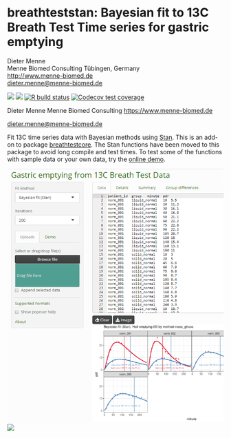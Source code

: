 # breathteststan: Bayesian fit to 13C Breath Test Time series for gastric emptying

Dieter Menne  
Menne Biomed Consulting Tübingen, Germany  
<http://www.menne-biomed.de>  
[dieter.menne\@menne-biomed.de](mailto:dieter.menne@menne-biomed.de)

<!-- badges: start -->

[![](https://cranlogs.r-pkg.org/badges/grand-total/breathteststan)](https://CRAN.R-project.org/package=breathteststan) [![](http://www.r-pkg.org/badges/last-release/breathteststan)](https://CRAN.R-project.org/package=breathteststan) [![R build status](https://github.com/dmenne/breathteststan/workflows/R-CMD-check/badge.svg)](https://github.com/dmenne/breathteststan/actions) [![Codecov test coverage](https://codecov.io/gh/dmenne/breathteststan/branch/master/graph/badge.svg)](https://codecov.io/gh/dmenne/breathteststan?branch=master)

<!-- badges: end -->

Dieter Menne Menne Biomed Consulting <https://www.menne-biomed.de>

[dieter.menne\@menne-biomed.de](mailto:dieter.menne@menne-biomed.de)

Fit 13C time series data with Bayesian methods using [Stan](https://mc-stan.org/). This is an add-on to package [breathtestcore](https://github.com/dmenne/breathtestcore). The Stan functions have been moved to this package to avoid long compile and test times. To test some of the functions with sample data or your own data, try the [online demo](https://apps.menne-biomed.de/breathtestshiny/).

![](tools/readme/breathtestshiny.png) ![](tools/readme/README-01.png)
